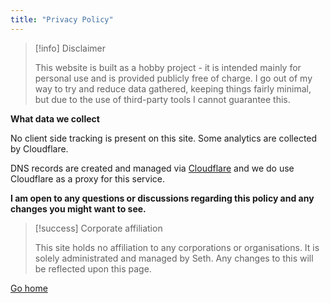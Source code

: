 ```yaml
---
title: "Privacy Policy"
---
```


> [!info] Disclaimer
>
> This website is built as a hobby project - it is intended mainly for personal use and is provided publicly free of charge. I go out of my way to try and reduce data gathered, keeping things fairly minimal, but due to the use of third-party tools I cannot guarantee this.

**What data we collect**

No client side tracking is present on this site. Some analytics are collected by Cloudflare.



DNS records are created and managed via [Cloudflare](https://cloudflare.com) and we do use Cloudflare as a proxy for this service. 


**I am open to any questions or discussions regarding this policy and any changes you might want to see.**

> [!success] Corporate affiliation
>
> This site holds no affiliation to any corporations or organisations. It is solely administrated and managed by Seth. Any changes to this will be reflected upon this page. 


[Go home](/)
